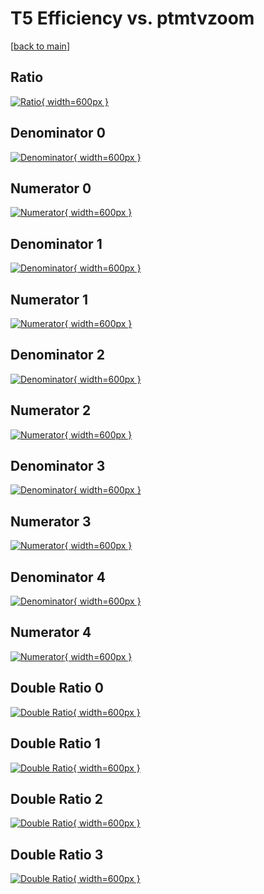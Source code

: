 # T5 Efficiency vs. ptmtvzoom

[[back to main](./)]



## Ratio

[![Ratio](../mtv/var/T5_vtr_211_1_eff_ptmtvzoom.png){ width=600px }](../mtv/var/T5_vtr_211_1_eff_ptmtvzoom.pdf)

## Denominator 0

[![Denominator](../mtv/den/T5_vtr_211_1_eff_ptmtvzoom_den0.png){ width=600px }](../mtv/den/T5_vtr_211_1_eff_ptmtvzoom_den0.pdf)

## Numerator 0

[![Numerator](../mtv/num/T5_vtr_211_1_eff_ptmtvzoom_num0.png){ width=600px }](../mtv/num/T5_vtr_211_1_eff_ptmtvzoom_num0.pdf)

## Denominator 1

[![Denominator](../mtv/den/T5_vtr_211_1_eff_ptmtvzoom_den1.png){ width=600px }](../mtv/den/T5_vtr_211_1_eff_ptmtvzoom_den1.pdf)

## Numerator 1

[![Numerator](../mtv/num/T5_vtr_211_1_eff_ptmtvzoom_num1.png){ width=600px }](../mtv/num/T5_vtr_211_1_eff_ptmtvzoom_num1.pdf)

## Denominator 2

[![Denominator](../mtv/den/T5_vtr_211_1_eff_ptmtvzoom_den2.png){ width=600px }](../mtv/den/T5_vtr_211_1_eff_ptmtvzoom_den2.pdf)

## Numerator 2

[![Numerator](../mtv/num/T5_vtr_211_1_eff_ptmtvzoom_num2.png){ width=600px }](../mtv/num/T5_vtr_211_1_eff_ptmtvzoom_num2.pdf)

## Denominator 3

[![Denominator](../mtv/den/T5_vtr_211_1_eff_ptmtvzoom_den3.png){ width=600px }](../mtv/den/T5_vtr_211_1_eff_ptmtvzoom_den3.pdf)

## Numerator 3

[![Numerator](../mtv/num/T5_vtr_211_1_eff_ptmtvzoom_num3.png){ width=600px }](../mtv/num/T5_vtr_211_1_eff_ptmtvzoom_num3.pdf)

## Denominator 4

[![Denominator](../mtv/den/T5_vtr_211_1_eff_ptmtvzoom_den4.png){ width=600px }](../mtv/den/T5_vtr_211_1_eff_ptmtvzoom_den4.pdf)

## Numerator 4

[![Numerator](../mtv/num/T5_vtr_211_1_eff_ptmtvzoom_num4.png){ width=600px }](../mtv/num/T5_vtr_211_1_eff_ptmtvzoom_num4.pdf)

## Double Ratio 0

[![Double Ratio](../mtv/ratio/T5_vtr_211_1_eff_ptmtvzoom_ratio0.png){ width=600px }](../mtv/ratio/T5_vtr_211_1_eff_ptmtvzoom_ratio0.pdf)

## Double Ratio 1

[![Double Ratio](../mtv/ratio/T5_vtr_211_1_eff_ptmtvzoom_ratio1.png){ width=600px }](../mtv/ratio/T5_vtr_211_1_eff_ptmtvzoom_ratio1.pdf)

## Double Ratio 2

[![Double Ratio](../mtv/ratio/T5_vtr_211_1_eff_ptmtvzoom_ratio2.png){ width=600px }](../mtv/ratio/T5_vtr_211_1_eff_ptmtvzoom_ratio2.pdf)

## Double Ratio 3

[![Double Ratio](../mtv/ratio/T5_vtr_211_1_eff_ptmtvzoom_ratio3.png){ width=600px }](../mtv/ratio/T5_vtr_211_1_eff_ptmtvzoom_ratio3.pdf)

